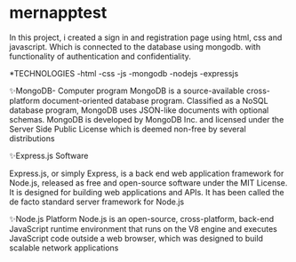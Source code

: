 # mernapptest

In this project, i created a sign in and registration page using html, css and javascript. Which is connected to the database using mongodb.
with functionality of authentication and confidentiality.


*TECHNOLOGIES 
-html
-css
-js
-mongodb
-nodejs
-expressjs


✨MongoDB-
Computer program
MongoDB is a source-available cross-platform document-oriented database program. Classified as a NoSQL database program, MongoDB uses JSON-like documents with optional schemas. MongoDB is developed by MongoDB Inc. and licensed under the Server Side Public License which is deemed non-free by several distributions

✨Express.js
Software

Express.js, or simply Express, is a back end web application framework for Node.js, released as free and open-source software under the MIT License. It is designed for building web applications and APIs. It has been called the de facto standard server framework for Node.js

✨Node.js
Platform
Node.js is an open-source, cross-platform, back-end JavaScript runtime environment that runs on the V8 engine and executes JavaScript code outside a web browser, which was designed to build scalable network applications

